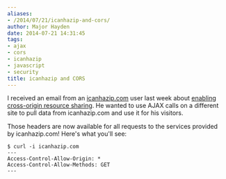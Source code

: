 ```yaml
---
aliases:
- /2014/07/21/icanhazip-and-cors/
author: Major Hayden
date: 2014-07-21 14:31:45
tags:
- ajax
- cors
- icanhazip
- javascript
- security
title: icanhazip and CORS
---
```


I received an email from an [icanhazip.com][1] user last week about [enabling cross-origin resource sharing][2]. He wanted to use AJAX calls on a different site to pull data from icanhazip.com and use it for his visitors.

Those headers are now available for all requests to the services provided by icanhazip.com! Here's what you'll see:

```
$ curl -i icanhazip.com
---
Access-Control-Allow-Origin: *
Access-Control-Allow-Methods: GET
---
```


 [1]: /icanhazip-com-faq/ "icanhazip.com FAQ"
 [2]: http://enable-cors.org/index.html